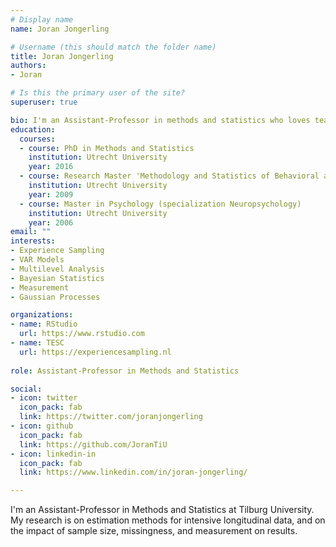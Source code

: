 ```yaml
---
# Display name
name: Joran Jongerling

# Username (this should match the folder name)
title: Joran Jongerling
authors:
- Joran

# Is this the primary user of the site?
superuser: true

bio: I'm an Assistant-Professor in methods and statistics who loves teaching, programming, and intensive longitudinal methods.
education:
  courses:
  - course: PhD in Methods and Statistics
    institution: Utrecht University
    year: 2016
  - course: Research Master 'Methodology and Statistics of Behavioral and Social Sciences'
    institution: Utrecht University
    year: 2009
  - course: Master in Psychology (specialization Neuropsychology)
    institution: Utrecht University
    year: 2006
email: ""
interests:
- Experience Sampling
- VAR Models
- Multilevel Analysis
- Bayesian Statistics
- Measurement
- Gaussian Processes

organizations:
- name: RStudio
  url: https://www.rstudio.com
- name: TESC
  url: https://experiencesampling.nl
  
role: Assistant-Professor in Methods and Statistics

social:
- icon: twitter
  icon_pack: fab
  link: https://twitter.com/joranjongerling
- icon: github
  icon_pack: fab
  link: https://github.com/JoranTiU
- icon: linkedin-in
  icon_pack: fab
  link: https://www.linkedin.com/in/joran-jongerling/

---
```



I'm an Assistant-Professor in Methods and Statistics at Tilburg University. My research is on estimation methods for intensive longitudinal data, and on the impact of sample size, missingness, and measurement on results.
